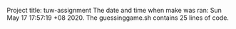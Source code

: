 Project title: tuw-assignment
The date and time when make was ran: Sun May 17 17:57:19 +08 2020.
The guessinggame.sh contains 25 lines of code.
